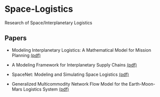# Space-Logistics
Research of Space/Interplanetary Logistics

## Papers
- Modeling Interplanetary Logistics: A Mathematical Model for Mission Planning [(pdf)](https://arc.aiaa.org/doi/pdf/10.2514/6.2006-5735)

- A Modeling Framework for Interplanetary Supply Chains [(pdf)](https://www.researchgate.net/profile/Olivier_De_Weck/publication/228656529_A_Modeling_Framework_for_Interplanetary_Supply_Chains/links/0deec53c601cbc6bbc000000.pdf)

- SpaceNet: Modeling and Simulating Space Logistics [(pdf)](https://trs.jpl.nasa.gov/bitstream/handle/2014/45444/08-2526_A1b.pdf?sequence=1&isAllowed=y)

- Generalized Multicommodity Network Flow Model for the Earth-Moon-Mars Logistics System [(pdf)](https://arc.aiaa.org/doi/pdf/10.2514/1.A33235)
